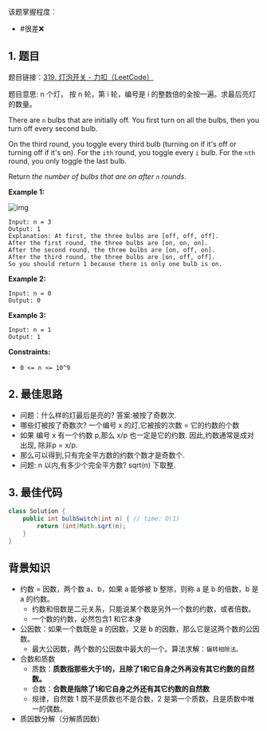 
该题掌握程度：
- #很差❌

## 1. 题目

题目链接：[319. 灯泡开关 - 力扣（LeetCode）](https://leetcode.cn/problems/bulb-switcher/description/)

题目意思: n 个灯， 按 n 轮，第 i 轮，编号是 i 的整数倍的全按一遍。求最后亮灯的数量。



There are `n` bulbs that are initially off. You first turn on all the bulbs, then you turn off every second bulb.

On the third round, you toggle every third bulb (turning on if it's off or turning off if it's on). For the `ith` round, you toggle every `i` bulb. For the `nth` round, you only toggle the last bulb.

Return *the number of bulbs that are on after `n` rounds*.



**Example 1:**

![img](https://i.hish.top:8/2025/06/07/230223.jpg)

```
Input: n = 3
Output: 1
Explanation: At first, the three bulbs are [off, off, off].
After the first round, the three bulbs are [on, on, on].
After the second round, the three bulbs are [on, off, on].
After the third round, the three bulbs are [on, off, off].
So you should return 1 because there is only one bulb is on.
```

**Example 2:**

```
Input: n = 0
Output: 0
```

**Example 3:**

```
Input: n = 1
Output: 1
```



**Constraints:**

- `0 <= n <= 10^9`





































## 2. 最佳思路

- 问题：什么样的灯最后是亮的? 答案:被按了奇数次.
- 哪些灯被按了奇数次? 一个编号 x 的灯,它被按的次数 = 它的约数的个数
- 如果 编号 x 有一个约数 p,那么 x/p 也一定是它的约数. 因此,约数通常是成对出现, 除非p = x/p.
- 那么可以得到,只有完全平方数的约数个数才是奇数个.
- 问题: n 以内,有多少个完全平方数? sqrt(n) 下取整.
## 3. 最佳代码

```java
class Solution {
    public int bulbSwitch(int n) { // time: O(1)
        return (int)Math.sqrt(n);
    }
}
```


## 背景知识

- 约数 = 因数，两个数 a、b，如果 a 能够被 b 整除，则称 a 是 b 的倍数，b 是 a 的约数。
	- 约数和倍数是二元关系，只能说某个数是另外一个数的约数，或者倍数。
	- 一个数的约数，必然包含1 和它本身
- 公因数：如果一个数既是 a 的因数，又是 b 的因数，那么它是这两个数的公因数。
	- 最大公因数，两个数的公因数中最大的一个。算法求解：`辗转相除法。`
- 合数和质数
	- 质数：**质数指那些大于1的，且除了1和它自身之外再没有其它约数的自然数。**
	- 合数：**合数是指除了1和它自身之外还有其它约数的自然数**
	- 规律，自然数 1 既不是质数也不是合数，2 是第一个质数，且是质数中唯一的偶数。
- 质因数分解（分解质因数）